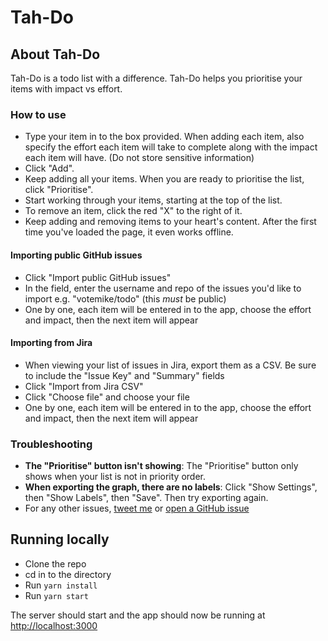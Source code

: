 # Tah-Do

## About Tah-Do
Tah-Do is a todo list with a difference. Tah-Do helps you prioritise your items with impact vs effort.

### How to use
* Type your item in to the box provided. When adding each item, also specify the effort each item will take to complete along with the impact each item will have. (Do not store sensitive information)
* Click "Add".
* Keep adding all your items. When you are ready to prioritise the list, click "Prioritise".
* Start working through your items, starting at the top of the list.
* To remove an item, click the red "X" to the right of it.
* Keep adding and removing items to your heart's content. After the first time you've loaded the page, it even works offline.

#### Importing public GitHub issues
* Click "Import public GitHub issues"
* In the field, enter the username and repo of the issues you'd like to import e.g. "votemike/todo" (this _must_ be public)
* One by one, each item will be entered in to the app, choose the effort and impact, then the next item will appear

#### Importing from Jira
* When viewing your list of issues in Jira, export them as a CSV. Be sure to include the "Issue Key" and "Summary" fields
* Click "Import from Jira CSV"
* Click "Choose file" and choose your file
* One by one, each item will be entered in to the app, choose the effort and impact, then the next item will appear

### Troubleshooting
* **The "Prioritise" button isn't showing**: The "Prioritise" button only shows when your list is not in priority order.
* **When exporting the graph, there are no labels**: Click "Show Settings", then "Show Labels", then "Save". Then try exporting again.
* For any other issues, [tweet me](https://twitter.com/OfficialGwynne) or [open a GitHub issue](https://github.com/votemike/todo/issues/new)

## Running locally
* Clone the repo
* cd in to the directory
* Run `yarn install`
* Run `yarn start`

The server should start and the app should now be running at [http://localhost:3000](http://localhost:3000)
